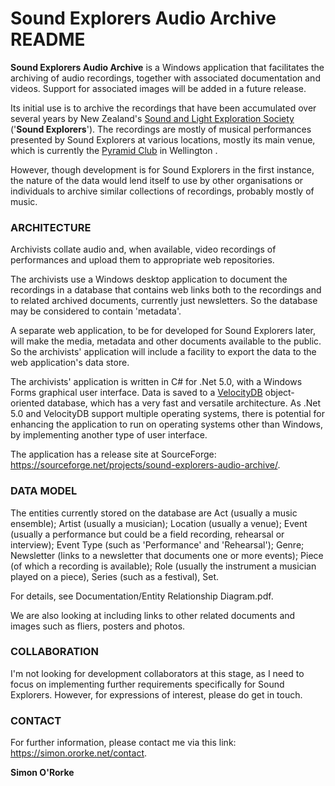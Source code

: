 # Sound Explorers Audio Archive README

**Sound Explorers Audio Archive** is a Windows application that facilitates the archiving of audio recordings, together with associated documentation and videos.  Support for associated images will be added in a future release.

Its initial use is to archive the recordings that have been accumulated over several years by New Zealand's [Sound and Light Exploration Society](http://www.soundexplorers.co.nz/) ('**Sound Explorers**').  The recordings are mostly of musical performances presented by Sound Explorers at various locations, mostly its main venue, which is currently the [Pyramid Club](https://www.pyramidclub.org.nz) in Wellington .

However, though development is for Sound Explorers in the first instance, the nature of the data would lend itself to use by other organisations or individuals to archive similar collections of recordings, probably mostly of music.

### ARCHITECTURE

Archivists collate audio and, when available, video recordings of performances and upload them to appropriate web repositories.

The archivists use a Windows desktop application to document the recordings in a database that contains web links both to the recordings and to related archived documents, currently just newsletters.  So the database may be considered to contain 'metadata'.

A separate web application, to be for developed for Sound Explorers later, will make the media, metadata and other documents available to the public.  So the archivists' application will include a facility to export the data to the web application's data store.

The archivists' application is written in C# for .Net 5.0, with a Windows Forms graphical user interface.  Data is saved to a [VelocityDB](https://velocitydb.com/) object-oriented database, which has a very fast and versatile architecture.  As .Net 5.0 and VelocityDB support multiple operating systems, there is potential for enhancing the application to run on operating systems other than Windows, by implementing another type of user interface.

The application has a release site at SourceForge: https://sourceforge.net/projects/sound-explorers-audio-archive/.

### DATA MODEL

The entities currently stored on the  database are Act (usually a music ensemble); Artist (usually a musician); Location (usually a venue); Event (usually a performance but could be a field recording, rehearsal or interview); Event Type (such as 'Performance' and 'Rehearsal'); Genre;  Newsletter (links to a newsletter that documents one or more events);  Piece (of which a recording is available); Role (usually the instrument a musician played on a piece), Series (such as a festival), Set.

For details, see Documentation/Entity Relationship Diagram.pdf.

We are also looking at including links to other related documents and images such as fliers, posters and photos.

### COLLABORATION

I'm not looking for development collaborators at this stage, as I need to focus on implementing further requirements specifically for Sound Explorers.  However, for expressions of interest, please do get in touch.

### CONTACT

For further information, please contact me via this link: https://simon.ororke.net/contact.

**Simon O'Rorke**